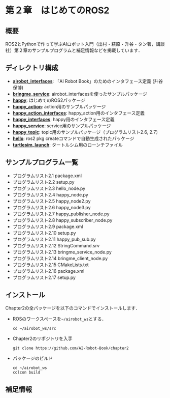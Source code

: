 # 第２章　はじめてのROS2
## 概要
ROS2とPythonで作って学ぶAIロボット入門（出村・萩原・升谷・タン著，講談社）第２章のサンプルプログラムと補足情報などを掲載しています．

## ディレクトリ構成
- **[airobot_interfaces](airobot_interfaces)**: 「AI Robot Book」のためのインタフェース定義 (升谷 保博) 
- **[bringme_service](bringme_service)**: airobot_interfacesを使ったサンプルパッケージ 
- **[happy](happy)**: はじめてのROS2パッケージ 
- **[happy_action](happy_action)**: action用のサンプルパッケージ 
- **[happy_action_interfaces](happy_action_interfaces)**: happy_action用のインタフェース定義 
- **[happy_interfaces](happy_interfaces)**: happy用のインタフェース定義 
- **[happy_service](happy_service)**: service用のサンプルパッケージ 
- **[happy_topic](happy_topic)**: topic用のサンプルパッケージ（プログラムリスト2.6, 2.7）
- **[hello](hello)**: ros2 pkg createコマンドで自動生成されたパッケージ
- **[turtlesim_launch](turtlesim_launch)**: タートルシム用のローンチファイル 

## サンプルプログラム一覧
- プログラムリスト2.1 package.xml
- プログラムリスト2.2 setup.py
- プログラムリスト2.3 hello_node.py
- プログラムリスト2.4 happy_node.py
- プログラムリスト2.5 happy_node2.py
- プログラムリスト2.6 happy_node3.py
- プログラムリスト2.7 happy_publisher_node.py
- プログラムリスト2.8 happy_subscriber_node.py
- プログラムリスト2.9 package.xml
- プログラムリスト2.10 setup.py
- プログラムリスト2.11 happy_pub_sub.py
- プログラムリスト2.12 StringCommand.srv
- プログラムリスト2.13 bringme_service_node.py
- プログラムリスト2.14 bringme_client_node.py
- プログラムリスト2.15 CMakeLists.txt
- プログラムリスト2.16 package.xml
- プログラムリスト2.17 setup.py

## インストール
Chapter2の全パッケージを以下のコマンドでインストールします．
- ROSのワークスペースを`~/airobot_ws`とする．
  ```
  cd ~/airobot_ws/src
  ```

- Chapter2のリポジトリを入手
  ```
  git clone https://github.com/AI-Robot-Book/chapter2
  ```
  
- パッケージのビルド   
  ```
  cd ~/airobot_ws  
  colcon build
  ```



## 補足情報
